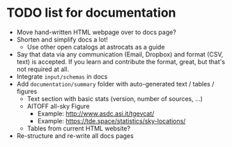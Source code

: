 # TODO list for documentation

- Move hand-written HTML webpage over to docs page?
- Shorten and simplify docs a lot!
  - Use other open catalogs at astrocats as a guide
- Say that data via any communication (Email, Dropbox) and format (CSV, text) is accepted.
  If you learn and contribute the format, great, but that's not required at all.
- Integrate `input/schemas` in docs
- Add `documentation/summary` folder with auto-generated text / tables / figures
  - Text section with basic stats (version, number of sources, ...)
  - AITOFF all-sky Figure
    - Example: http://www.asdc.asi.it/tgevcat/
    - Example: https://tde.space/statistics/sky-locations/
  - Tables from current HTML website?
- Re-structure and re-write all docs pages